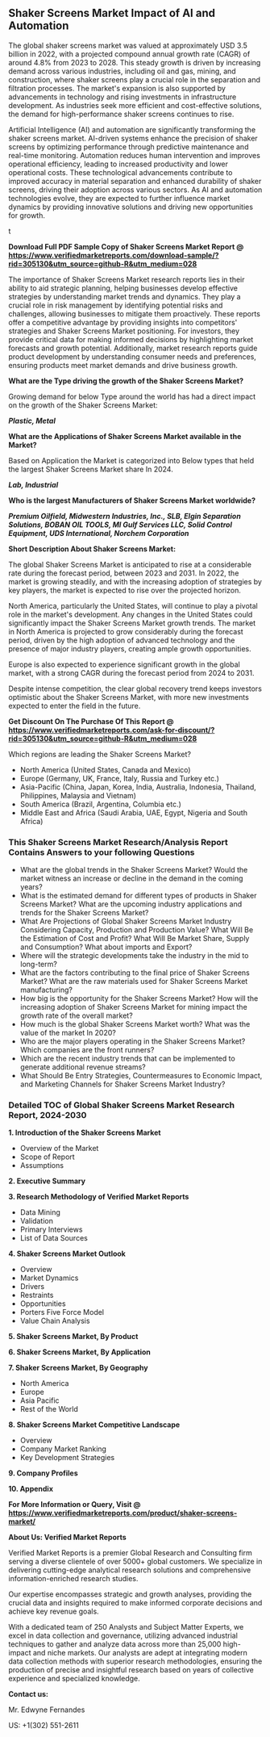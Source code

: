 <h2>Shaker Screens Market Impact of AI and Automation</h2><p>The global shaker screens market was valued at approximately USD 3.5 billion in 2022, with a projected compound annual growth rate (CAGR) of around 4.8% from 2023 to 2028. This steady growth is driven by increasing demand across various industries, including oil and gas, mining, and construction, where shaker screens play a crucial role in the separation and filtration processes. The market's expansion is also supported by advancements in technology and rising investments in infrastructure development. As industries seek more efficient and cost-effective solutions, the demand for high-performance shaker screens continues to rise.</p><p>Artificial Intelligence (AI) and automation are significantly transforming the shaker screens market. AI-driven systems enhance the precision of shaker screens by optimizing performance through predictive maintenance and real-time monitoring. Automation reduces human intervention and improves operational efficiency, leading to increased productivity and lower operational costs. These technological advancements contribute to improved accuracy in material separation and enhanced durability of shaker screens, driving their adoption across various sectors. As AI and automation technologies evolve, they are expected to further influence market dynamics by providing innovative solutions and driving new opportunities for growth.</p>t</p><p id="" class=""><strong>Download Full PDF Sample Copy of Shaker Screens Market Report @ <a href="https://www.verifiedmarketreports.com/download-sample/?rid=305130&utm_source=github-R&utm_medium=028" target="_blank">https://www.verifiedmarketreports.com/download-sample/?rid=305130&utm_source=github-R&utm_medium=028</a></strong></p><p>The importance of&nbsp;Shaker Screens Market research reports lies in their ability to aid strategic planning, helping businesses develop effective strategies by understanding market trends and dynamics. They play a crucial role in risk management by identifying potential risks and challenges, allowing businesses to mitigate them proactively. These reports offer a competitive advantage by providing insights into competitors' strategies and Shaker Screens Market positioning. For investors, they provide critical data for making informed decisions by highlighting market forecasts and growth potential. Additionally, market research reports guide product development by understanding consumer needs and preferences, ensuring products meet market demands and drive business growth.</p><p><strong>What are the&nbsp;Type driving the growth of the Shaker Screens Market?</strong></p><p id="" class="">Growing demand for below Type around the world has had a direct impact on the growth of the Shaker Screens Market:</p><em><strong>Plastic, Metal</strong></em></p><strong>What are the&nbsp;Applications&nbsp;of Shaker Screens Market available in the Market?</strong></p><p id="" class="">Based on Application the Market is categorized into Below types that held the largest Shaker Screens Market share In 2024.</p><em><strong>Lab, Industrial</strong></em></p><strong>Who is the largest Manufacturers of Shaker Screens Market worldwide?</strong></p><p><em><strong>Premium Oilfield, Midwestern Industries, Inc., SLB, Elgin Separation Solutions, BOBAN OIL TOOLS, MI Gulf Services LLC, Solid Control Equipment, UDS International, Norchem Corporation</strong></em></p><p id="" class=""><strong>Short Description About Shaker Screens Market:</strong></p><p>The global Shaker Screens Market is anticipated to rise at a considerable rate during the forecast period, between 2023 and 2031. In 2022, the market is growing steadily, and with the increasing adoption of strategies by key players, the market is expected to rise over the projected horizon.</p><p>North America, particularly the United States, will continue to play a pivotal role in the market's development. Any changes in the United States could significantly impact the Shaker Screens Market growth trends. The market in North America is projected to grow considerably during the forecast period, driven by the high adoption of advanced technology and the presence of major industry players, creating ample growth opportunities.</p><p>Europe is also expected to experience significant growth in the global market, with a strong CAGR during the forecast period from 2024 to 2031.</p><p>Despite intense competition, the clear global recovery trend keeps investors optimistic about the Shaker Screens Market, with more new investments expected to enter the field in the future.</p><p id="" class=""><strong>Get Discount On The Purchase Of This Report @ <a href="https://www.verifiedmarketreports.com/ask-for-discount/?rid=305130&utm_source=github-R&utm_medium=028" target="_blank">https://www.verifiedmarketreports.com/ask-for-discount/?rid=305130&utm_source=github-R&utm_medium=028</a></strong></p>Which regions are leading the Shaker Screens Market?</p><ul><li>North America (United States, Canada and Mexico)</li><li>Europe (Germany, UK, France, Italy, Russia and Turkey etc.)</li><li>Asia-Pacific (China, Japan, Korea, India, Australia, Indonesia, Thailand, Philippines, Malaysia and Vietnam)</li><li>South America (Brazil, Argentina, Columbia etc.)</li><li>Middle East and Africa (Saudi Arabia, UAE, Egypt, Nigeria and South Africa)</li></ul><h3 id="" class="">This Shaker Screens Market Research/Analysis Report Contains Answers to your following Questions</h3><ul><li>What are the global trends in the Shaker Screens Market? Would the market witness an increase or decline in the demand in the coming years?</li><li>What is the estimated demand for different types of products in Shaker Screens Market? What are the upcoming industry applications and trends for the Shaker Screens Market?</li><li>What Are Projections of Global Shaker Screens Market Industry Considering Capacity, Production and Production Value? What Will Be the Estimation of Cost and Profit? What Will Be Market Share, Supply and Consumption? What about imports and Export?</li><li>Where will the strategic developments take the industry in the mid to long-term?</li><li>What are the factors contributing to the final price of Shaker Screens Market? What are the raw materials used for Shaker Screens Market manufacturing?</li><li>How big is the opportunity for the Shaker Screens Market? How will the increasing adoption of Shaker Screens Market for mining impact the growth rate of the overall market?</li><li>How much is the global Shaker Screens Market worth? What was the value of the market In 2020?</li><li>Who are the major players operating in the Shaker Screens Market? Which companies are the front runners?</li><li>Which are the recent industry trends that can be implemented to generate additional revenue streams?</li><li>What Should Be Entry Strategies, Countermeasures to Economic Impact, and Marketing Channels for Shaker Screens Market Industry?</li></ul><h3 id="" class="">Detailed TOC of Global Shaker Screens Market Research Report, 2024-2030</h3><p id="" class=""><strong>1. Introduction of the Shaker Screens Market</strong></p><ul><li>Overview of the Market</li><li>Scope of Report</li><li>Assumptions</li></ul><p id="" class=""><strong>2. Executive Summary</strong></p><p id="" class=""><strong>3. Research Methodology of Verified Market Reports</strong></p><ul><li>Data Mining</li><li>Validation</li><li>Primary Interviews</li><li>List of Data Sources</li></ul><p id="" class=""><strong>4. Shaker Screens Market Outlook</strong></p><ul><li>Overview</li><li>Market Dynamics</li><li>Drivers</li><li>Restraints</li><li>Opportunities</li><li>Porters Five Force Model</li><li>Value Chain Analysis</li></ul><p id="" class=""><strong>5. Shaker Screens Market, By Product</strong></p><p id="" class=""><strong>6. Shaker Screens Market, By Application</strong></p><p id="" class=""><strong>7. Shaker Screens Market, By Geography</strong></p><ul><li>North America</li><li>Europe</li><li>Asia Pacific</li><li>Rest of the World</li></ul><p id="" class=""><strong>8. Shaker Screens Market Competitive Landscape</strong></p><ul><li>Overview</li><li>Company Market Ranking</li><li>Key Development Strategies</li></ul><p id="" class=""><strong>9. Company Profiles</strong></p><p id="" class=""><strong>10. Appendix</strong></p><p id="" class=""><strong>For More Information or Query, Visit @ <a href="https://www.verifiedmarketreports.com/product/shaker-screens-market/" target="_blank">https://www.verifiedmarketreports.com/product/shaker-screens-market/</a></strong></p><p id="" class=""><strong>About Us: Verified Market Reports</strong></p><p id="" class="">Verified Market Reports is a premier Global Research and Consulting firm serving a diverse clientele of over 5000+ global customers. We specialize in delivering cutting-edge analytical research solutions and comprehensive information-enriched research studies.</p><p id="" class="">Our expertise encompasses strategic and growth analyses, providing the crucial data and insights required to make informed corporate decisions and achieve key revenue goals.</p><p id="" class="">With a dedicated team of 250 Analysts and Subject Matter Experts, we excel in data collection and governance, utilizing advanced industrial techniques to gather and analyze data across more than 25,000 high-impact and niche markets. Our analysts are adept at integrating modern data collection methods with superior research methodologies, ensuring the production of precise and insightful research based on years of collective experience and specialized knowledge.</p><p id="" class=""><strong>Contact us:</strong></p><p id="" class="">Mr. Edwyne Fernandes</p><p id="" class="">US: +1(302) 551-2611</p>
